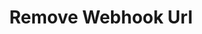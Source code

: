 ---
title: Remove Webhook Url
api:
  file: swagger (2).json
  operationId: RemoveWebhookUrl
hidden: false
---